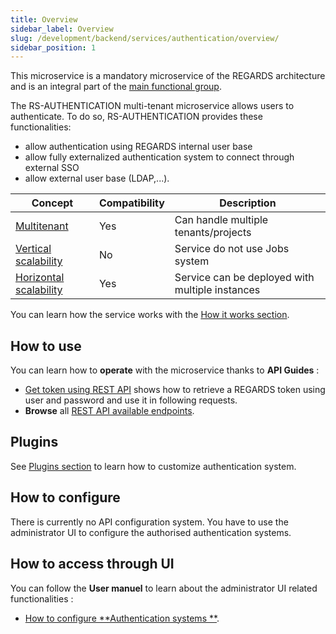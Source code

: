 ```yaml
---
title: Overview
sidebar_label: Overview
slug: /development/backend/services/authentication/overview/
sidebar_position: 1
---
```


This microservice is a mandatory microservice of the REGARDS architecture and is an integral part of
the [main functional group](../../functional-overview/02-meta-catalog-services.md).

The RS-AUTHENTICATION multi-tenant microservice allows users to authenticate.
To do so, RS-AUTHENTICATION provides these functionalities:

- allow authentication using REGARDS internal user base
- allow fully externalized authentication system to connect through external SSO
- allow external user base (LDAP,...).

| Concept                                                                           | Compatibility | Description                                     |
|-----------------------------------------------------------------------------------|---------------|-------------------------------------------------|
| [Multitenant](../../concepts/03-multitenant.md)                                   | Yes           | Can handle multiple tenants/projects            | 
| [Vertical scalability](../../concepts/07-scalability.md#vertical-scalability)     | No            | Service do not use Jobs system                  | 
| [Horizontal scalability](../../concepts/07-scalability.md#horizontal-scalability) | Yes           | Service can be deployed with multiple instances |

You can learn how the service works with the [How it works section](./authentication-conception.md).

## How to use

You can learn how to **operate** with the microservice thanks to **API Guides** :

- [Get token using REST API](./api-guides/rest/authent-oauth2.mdx) shows how to retrieve a REGARDS token using user and
  password and use it in following requests.
- **Browse** all [REST API available endpoints](./api-guides/rest/authentication-api-swagger.mdx).

## Plugins

See [Plugins section](./plugins/authentication-plugins.md) to learn how to customize authentication system.

## How to configure

There is currently no API configuration system. You have to use the
administrator UI to configure the authorised authentication systems.

## How to access through UI

You can follow the **User manuel** to learn about the administrator UI related functionalities :

- [How to configure **Authentication systems
  **](../../../user-documentation/2-project-configuration/users-authentication.md).
